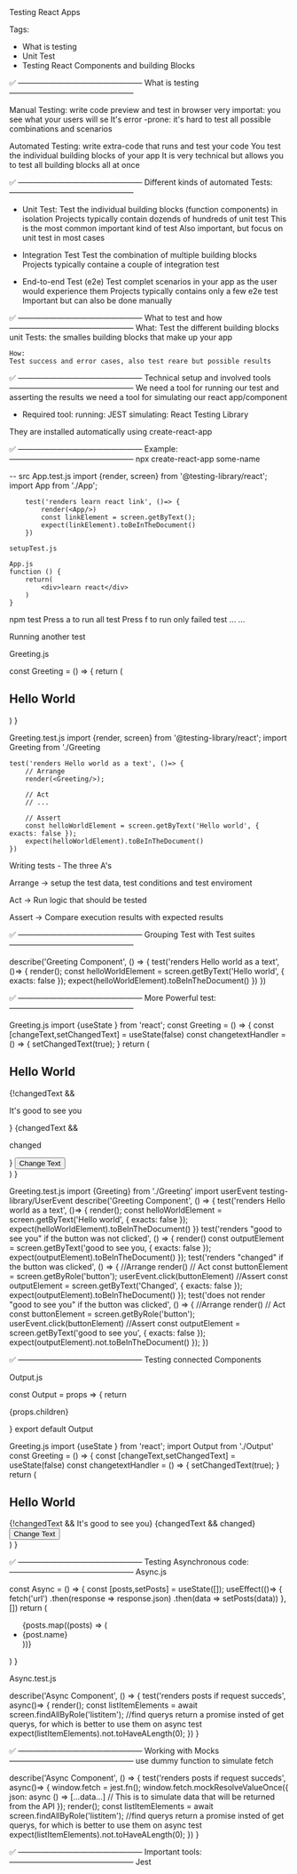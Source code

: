 <!------------------------------------------------------------------------------------------------------------------------------>Testing React Apps

Tags:

- What is testing
- Unit Test
- Testing React Components and building Blocks

✅ ———————————————— What is testing ———————————————— 

Manual Testing:
write code preview and test in browser
very importat: you see what your users will se
It's error -prone: it's hard to test all possible combinations and scenarios

Automated Testing:
write extra-code that runs and test your code
You test the individual building blocks of your app
It is very technical but allows you to test all building blocks all at once

✅ ———————————————— Different kinds of automated Tests: ———————————————— 

* Unit Test:
  Test the individual building blocks (function components) in isolation
  Projects typically contain dozends of hundreds of unit test
  This is the most common important kind of test
  Also important, but focus on unit test in most cases

* Integration Test
  Test the combination of multiple building blocks
  Projects typically containe a couple of integration test

* End-to-end Test (e2e)
  Test complet scenarios in your app as the user would experience them
  Projects typically contains only a few e2e test
  Important but can also be done manually

✅ ———————————————— What to test and how ———————————————— 
    What:
    Test the different building blocks 
    unit Tests: the smalles building blocks that make up your app

    How:
    Test success and error cases, also test reare but possible results


✅ ———————————————— Technical setup and involved tools ———————————————— 
We need a tool for running our test and asserting the results 
we need a tool for simulating our react app/component

* Required tool: 
    running: JEST
    simulating: React Testing Library

They are installed automatically using create-react-app

✅ ———————————————— Example: ———————————————— 
npx create-react-app some-name

-- src
    App.test.js
        import {render, screen} from '@testing-library/react';
        import App from './App';

        test('renders learn react link', ()=> {
            render(<App/>)
            const linkElement = screen.getByText();
            expect(linkElement).toBeInTheDocument()
        })

    setupTest.js

    App.js
    function () {
        return(
            <div>learn react</div>
        )
    }

npm test
Press a to run all test
Press f to run only failed test 
...
...

Running another test

Greeting.js

const Greeting = () => {
    return (
        <div>
            <h2>Hello World</h2>
        </div>
    )
}

Greeting.test.js
    import {render, screen} from '@testing-library/react';
    import Greeting from './Greeting

    test('renders Hello world as a text', ()=> {
        // Arrange
        render(<Greeting/>);

        // Act
        // ...

        // Assert
        const helloWorldElement = screen.getByText('Hello world', { exacts: false });
        expect(helloWorldElement).toBeInTheDocument()
    })

Writing tests - The three A's

Arrange -> setup the test data, test conditions and test enviroment

Act -> Run logic that should be tested 

Assert -> Compare execution results with expected results

✅ ———————————————— Grouping Test with Test suites ———————————————— 

describe('Greeting Component', () => {
    test('renders Hello world as a text', ()=> {
        render(<Greeting/>);
        const helloWorldElement = screen.getByText('Hello world', { exacts: false });
        expect(helloWorldElement).toBeInTheDocument()
    })
})

 
✅ ———————————————— More Powerful test: ———————————————— 

Greeting.js
import {useState } from 'react';
const Greeting = () => {
    const [changeText,setChangedText] = useState(false)
    const changetextHandler = () => {
        setChangedText(true);
    }
    return (
        <div>
            <h2>Hello World</h2>
            {!changedText && <p>It's good to see you</p>}
            {changedText && <p>changed</p>}
            <button onClick={changeTextHandler}>Change Text</button>
        </div>
    )
}

Greeting.test.js
<Greeting/>
import {Greeting} from './Greeting'
import userEvent testing-library/UserEvent
describe('Greeting Component', () => {
    test('renders Hello world as a text', ()=> {
        render(<Greeting/>);
        const helloWorldElement = screen.getByText('Hello world', { exacts: false });
        expect(helloWorldElement).toBeInTheDocument()
    })
    test('renders "good to see you" if the button was not clicked', () => {
        render(<Greeting />)
        const outputElement = screen.getByText('good to see you, { exacts: false });
        expect(outputElement).toBeInTheDocument()
    });
    test('renders "changed" if the button was clicked', () => {
        //Arrange
        render(<Greeting />)
        // Act 
        const buttonElement = screen.getByRole('button');
        userEvent.click(buttonElement)
        //Assert
        const outputElement = screen.getByText('Changed', { exacts: false });
        expect(outputElement).toBeInTheDocument()
    });
    test('does not render "good to see you" if the button was clicked', () => {
        //Arrange
        render(<Greeting />)
        // Act 
        const buttonElement = screen.getByRole('button');
        userEvent.click(buttonElement)
        //Assert
        const outputElement = screen.getByText('good to see you', { exacts: false });
        expect(outputElement).not.toBeInTheDocument()
    });
})

✅ ———————————————— Testing connected Components

<Output>
Output.js

const Output = props => {
    return <p>{props.children}</p>
}
export default Output


Greeting.js
import {useState } from 'react';
import Output from './Output'
const Greeting = () => {
    const [changeText,setChangedText] = useState(false)
    const changetextHandler = () => {
        setChangedText(true);
    }
    return (
        <div>
            <h2>Hello World</h2>
            {!changedText && <Output>It's good to see you<Output>}
            {changedText && <Output>changed</Output>}
            <button onClick={changeTextHandler}>Change Text</button>
        </div>
    )
}

✅ ———————————————— Testing Asynchronous code: ———————————————— 
<Async>
Async.js

const Async = () => {
    const [posts,setPosts] = useState([]); 
    useEffect(()=> {
        fetch('url')
        .then(response => response.json)
        .then(data => setPosts(data))
    }, [])
    return (
        <div>
            <ul>
                {posts.map((posts) => (
                    <li key={post.id}>{post.name}</li>
                ))}
            <ul>
        </div>
    )
}

Async.test.js

describe('Async Component', () => {
    test('renders posts if request succeds', async()=> {
        render(<Async/>);
        const listItemElements = await screen.findAllByRole('listitem');
            //find querys return a promise insted of get querys, for which is better to use them on async test
        expect(listItemElements).not.toHaveALength(0);
    })
}

✅ ———————————————— Working with Mocks ———————————————— 
use dummy function to simulate fetch

describe('Async Component', () => {
    test('renders posts if request succeds', async()=> {
        window.fetch = jest.fn();
        window.fetch.mockResolveValueOnce({
            json: async () => [...data...] // This is to simulate data that will be returned from the API
        });
        render(<Async/>);
        const listItemElements = await screen.findAllByRole('listitem');
            //find querys return a promise insted of get querys, for which is better to use them on async test
        expect(listItemElements).not.toHaveALength(0);
    })
}

✅ ———————————————— Important tools:———————————————— 
Jest









